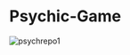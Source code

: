 # Psychic-Game
![psychrepo1](https://user-images.githubusercontent.com/28810487/32125521-59cccb0c-bb3a-11e7-8503-795c0bb62934.gif)
